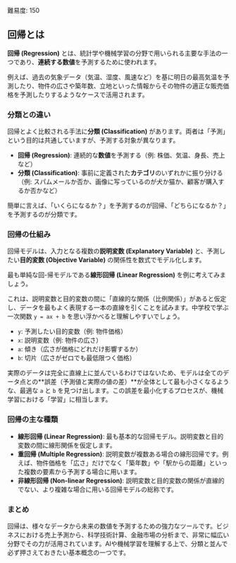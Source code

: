難易度: 150

## 回帰とは

**回帰 (Regression)** とは、統計学や機械学習の分野で用いられる主要な手法の一つであり、**連続する数値**を予測するために使われます。

例えば、過去の気象データ（気温、湿度、風速など）を基に明日の最高気温を予測したり、物件の広さや築年数、立地といった情報からその物件の適正な販売価格を予測したりするようなケースで活用されます。

### 分類との違い

回帰とよく比較される手法に**分類 (Classification)** があります。両者は「予測」という目的は共通していますが、予測する対象が異なります。

*   **回帰 (Regression)**: 連続的な**数値**を予測する（例: 株価、気温、身長、売上など）
*   **分類 (Classification)**: 事前に定義された**カテゴリ**のいずれかに振り分ける（例: スパムメールか否か、画像に写っているのが犬か猫か、顧客が購入するか否かなど）

簡単に言えば、「いくらになるか？」を予測するのが回帰、「どちらになるか？」を予測するのが分類です。

### 回帰の仕組み

回帰モデルは、入力となる複数の**説明変数 (Explanatory Variable)** と、予測したい**目的変数 (Objective Variable)** の関係性を数式でモデル化します。

最も単純な回-帰モデルである**線形回帰 (Linear Regression)** を例に考えてみましょう。

これは、説明変数と目的変数の間に「直線的な関係（比例関係）」があると仮定し、データを最もよく表現する一本の直線を引くことを試みます。中学校で学ぶ一次関数 `y = ax + b` を思い浮かべると理解しやすいでしょう。

*   `y`: 予測したい目的変数（例: 物件価格）
*   `x`: 説明変数（例: 物件の広さ）
*   `a`: 傾き（広さが価格にどれだけ影響するか）
*   `b`: 切片（広さがゼロでも最低限つく価格）

実際のデータは完全に直線上に並んでいるわけではないため、モデルは全てのデータ点との**誤差（予測値と実際の値の差）**が全体として最も小さくなるような、最適な `a` と `b` を見つけ出します。この誤差を最小化するプロセスが、機械学習における「学習」に相当します。

### 回帰の主な種類

*   **線形回帰 (Linear Regression)**: 最も基本的な回帰モデル。説明変数と目的変数の間に線形関係を仮定します。
*   **重回帰 (Multiple Regression)**: 説明変数が複数ある場合の線形回帰です。例えば、物件価格を「広さ」だけでなく「築年数」や「駅からの距離」といった複数の要素から予測する場合に用います。
*   **非線形回帰 (Non-linear Regression)**: 説明変数と目的変数の関係が直線的でない、より複雑な場合に用いる回帰モデルの総称です。

### まとめ

回帰は、様々なデータから未来の数値を予測するための強力なツールです。ビジネスにおける売上予測から、科学技術計算、金融市場の分析まで、非常に幅広い分野でその力が活用されています。AIや機械学習を理解する上で、分類と並んで必ず押さえておきたい基本概念の一つです。